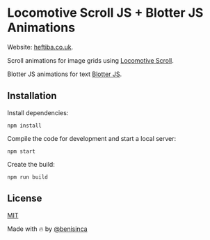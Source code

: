 # Locomotive Scroll JS + Blotter JS Animations

Website: [heftiba.co.uk](http://heftiba.co.uk).

Scroll animations for image grids using [Locomotive Scroll](https://locomotivemtl.github.io/locomotive-scroll/).


Blotter JS animations for text [Blotter JS](https://github.com/bradley/blotter).

## Installation

Install dependencies:

```
npm install
```

Compile the code for development and start a local server:

```
npm start
```

Create the build:

```
npm run build
```


## License

[MIT](LICENSE)


Made with :fire: by [@benisinca](https://www.instagram.com/benisinca/)
